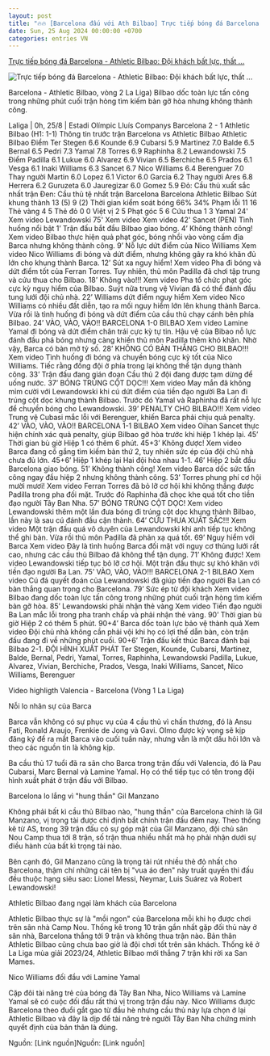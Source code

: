 ```yaml
---
layout: post
title: "🔥🔥 [Barcelona đấu với Ath Bilbao] Trực tiếp bóng đá Barcelona - Athletic Bilbao: Đội khách bất lực, thất ..."
date: Sun, 25 Aug 2024 00:00:00 +0700
categories: entries VN
---
```

[Trực tiếp bóng đá Barcelona - Athletic Bilbao: Đội khách bất lực, thất ...](https://www.24h.com.vn/bong-da/truc-tiep-bong-da-barcelona-atletic-bilbao-lamine-yamal-dai-chien-nico-williams-la-liga-c48a1596566.html)

![Trực tiếp bóng đá Barcelona - Athletic Bilbao: Đội khách bất lực, thất ...](https://cdn.24h.com.vn/upload/3-2024/images/2024-08-25/bilbao-1200-copy-1724519928-765-width1200height628-watermark.jpg)

Barcelona - Athletic Bilbao, vòng 2 La Liga) Bilbao dốc toàn lực tấn công trong những phút cuối trận hòng tìm kiếm bàn gỡ hòa nhưng không thành công.

Laliga | 0h, 25/8 | Estadi Olímpic Lluís Companys Barcelona 2 - 1 Athletic Bilbao (H1: 1-1) Thông tin trước trận Barcelona vs Athletic Bilbao Athletic Bilbao Điểm Ter Stegen 6.6 Kounde 6.9 Cubarsi 5.9 Martinez 7.0 Balde 6.5 Bernal 6.5 Pedri 7.3 Yamal 7.8 Torres 6.9 Raphinha 8.2 Lewandowski 7.5 Điểm Padilla 6.1 Lukue 6.0 Alvarez 6.9 Vivian 6.5 Berchiche 6.5 Prados 6.1 Vesga 6.1 Inaki Williams 6.3 Sancet 6.7 Nico Williams 6.4 Berenguer 7.0 Thay người Martin 6.0 Lopez 6.1 Victor 6.0 Garcia 6.2 Thay người Ares 6.8 Herrera 6.2 Guruzeta 6.0 Jauregizar 6.0 Gomez 5.9 Đỏ: Cầu thủ xuất sắc nhất trận Đen: Cầu thủ tệ nhất trận Barcelona Barcelona Athletic Bilbao Sút khung thành 13 (5) 9 (2) Thời gian kiểm soát bóng 66% 34% Phạm lỗi 11 16 Thẻ vàng 4 5 Thẻ đỏ 0 0 Việt vị 2 5 Phạt góc 5 6 Cứu thua 1 3 Yamal 24' Xem video Lewandowski 75' Xem video Xem video 42' Sancet (PEN) Tình huống nổi bật 1’ Trận đấu bắt đầu Bilbao giao bóng. 4’ Không thành công! Xem video Bilbao thực hiện quả phạt góc, bóng nhồi vào vòng cấm địa Barca nhưng không thành công. 9’ Nỗ lực dứt điểm của Nico Williams Xem video Nico Williams đi bóng và dứt điểm, nhưng không gây ra khó khăn đủ lớn cho khung thành Barca. 12’ Sút xa nguy hiểm! Xem video Pha đi bóng và dứt điểm tốt của Ferran Torres. Tuy nhiên, thủ môn Padilla đã chơi tập trung và cứu thua cho Bilbao. 18’ Không vào!!! Xem video Pha tổ chức phạt góc cực kỳ nguy hiểm của Bilbao. Suýt nữa trung vệ Vivian đã có thể đánh đầu tung lưới đội chủ nhà. 22’ Williams dứt điểm nguy hiểm Xem video Nico Williams có nhiều đất diễn, tạo ra mối nguy hiểm lớn lên khung thành Barca. Vừa rồi là tình huống đi bóng và dứt điểm của cầu thủ chạy cánh bên phía Bilbao. 24’ VÀO, VÀO, VÀO!! BARCELONA 1-0 BILBAO Xem video Lamine Yamal đi bóng và dứt điểm chân trái cực kỳ tự tin. Hậu vệ của Bibao nỗ lực đánh đầu phá bóng nhưng càng khiến thủ môn Padilla thêm khó khăn. Nhờ vậy, Barca có bàn mở tỷ số. 28’ KHÔNG CÓ BÀN THẮNG CHO BILBAO!!! Xem video Tình huống đi bóng và chuyền bóng cực kỳ tốt của Nico Williams. Tiếc rằng đồng đội ở phía trong lại không thể tận dụng thành công. 33’ Trận đấu đang gián đoạn Cầu thủ 2 đội đang được tạm dừng để uống nước. 37’ BÓNG TRÚNG CỘT DỌC!!! Xem video May mắn đã không mỉm cười với Lewandowski khi cú dứt điểm của tiền đạo người Ba Lan đi trúng cột dọc khung thành Bilbao. Trước đó Yamal và Raphinha đã rất nỗ lực để chuyền bóng cho Lewandowski. 39’ PENALTY CHO BILBAO!!! Xem video Trung vệ Cubasi mắc lỗi với Berenguer, khiến Barca phải chịu quả penalty. 42’ VÀO, VÀO, VÀO!! BARCELONA 1-1 BILBAO Xem video Oihan Sancet thực hiện chính xác quả penalty, giúp Bilbao gỡ hòa trước khi hiệp 1 khép lại. 45’ Thời gian bù giờ Hiệp 1 có thêm 6 phút. 45+3’ Không được! Xem video Barca đang cố gắng tìm kiếm bàn thứ 2, tuy nhiên sức ép của đội chủ nhà chưa đủ lớn. 45+6’ Hiệp 1 khép lại Hai đội hòa nhau 1-1. 46’ Hiệp 2 bắt đầu Barcelona giao bóng. 51’ Không thành công! Xem video Barca dốc sức tấn công ngay đầu hiệp 2 nhưng không thành công. 53’ Torres phung phí cơ hội mười mươi! Xem video Ferran Torres đã bỏ lỡ cơ hội khi không thắng được Padilla trong pha đối mặt. Trước đó Raphinha đã chọc khe quá tốt cho tiền đạo người Tây Ban Nha. 57’ BÓNG TRÚNG CỘT DỌC! Xem video Lewandowski thêm một lần đưa bóng đi trúng cột dọc khung thành Bilbao, lần này là sau cú đánh đầu cận thành. 64’ CỨU THUA XUẤT SẮC!!! Xem video Một trận đấu quá vô duyên của Lewandowski khi anh tiếp tục không thể ghi bàn. Vừa rồi thủ môn Padilla đã phản xạ quá tốt. 69’ Nguy hiểm với Barca Xem video Đây là tình huống Barca đối mặt với nguy cơ thủng lưới rất cao, nhưng các cầu thủ Bilbao đã không thể tận dụng. 71’ Không được! Xem video Lewandowski tiếp tục bỏ lỡ cơ hội. Một trận đấu thực sự khó khăn với tiền đạo người Ba Lan. 75’ VÀO, VÀO, VÀO!!! BARCELONA 2-1 BILBAO Xem video Cú đá quyết đoán của Lewandowski đã giúp tiền đạo người Ba Lan có bàn thắng quan trọng cho Barcelona. 79’ Sức ép từ đội khách Xem video Bilbao đang dốc toàn lực tấn công trong những phút cuối trận hòng tìm kiếm bàn gỡ hòa. 85’ Lewandowski phải nhận thẻ vàng Xem video Tiền đạo người Ba Lan mắc lỗi trong pha tranh chấp và phải nhận thẻ vàng. 90’ Thời gian bù giờ Hiệp 2 có thêm 5 phút. 90+4’ Barca dốc toàn lực bảo vệ thành quả Xem video Đội chủ nhà không cần phải vội khi họ có lợi thế dẫn bàn, còn trận đấu đang đi về những phút cuối. 90+6’ Trận đấu kết thúc Barca đánh bại Bilbao 2-1. ĐỘI HÌNH XUẤT PHÁT Ter Stegen, Kounde, Cubarsi, Martinez, Balde, Bernal, Pedri, Yamal, Torres, Raphinha, Lewandowski Padilla, Lukue, Alvarez, Vivian, Berchiche, Prados, Vesga, Inaki Williams, Sancet, Nico Williams, Berenguer

Video highligth Valencia - Barcelona (Vòng 1 La Liga)

Nỗi lo nhân sự của Barca

Barca vẫn không có sự phục vụ của 4 cầu thủ vì chấn thương, đó là Ansu Fati, Ronald Araujo, Frenkie de Jong và Gavi. Olmo được kỳ vọng sẽ kịp đăng ký để ra mắt Barca vào cuối tuần này, nhưng vẫn là một dấu hỏi lớn và theo các nguồn tin là không kịp.

Ba cầu thủ 17 tuổi đã ra sân cho Barca trong trận đấu với Valencia, đó là Pau Cubarsi, Marc Bernal và Lamine Yamal. Họ có thể tiếp tục có tên trong đội hình xuất phát ở trận đấu với Bilbao.

Barcelona lo lắng vì "hung thần" Gil Manzano

Không phải bất kì cầu thủ Bilbao nào, "hung thần" của Barcelona chính là Gil Manzano, vị trọng tài được chỉ định bắt chính trận đấu đêm nay. Theo thống kê từ AS, trong 39 trận đấu có sự góp mặt của Gil Manzano, đội chủ sân Nou Camp thua tới 8 trận, số trận thua nhiều nhất mà họ phải nhận dưới sự điều hành của bất kì trọng tài nào.

Bên cạnh đó, Gil Manzano cũng là trọng tài rút nhiều thẻ đỏ nhất cho Barcelona, thậm chí những cái tên bị "vua áo đen" này truất quyền thi đấu đều thuộc hạng siêu sao: Lionel Messi, Neymar, Luis Suárez và Robert Lewandowski!

Athletic Bilbao đang ngại làm khách của Barcelona

Athletic Bilbao thực sự là "mồi ngon" của Barcelona mỗi khi họ được chơi trên sân nhà Camp Nou. Thống kê trong 10 trận gần nhất gặp đối thủ này ở sân nhà, Barcelona thắng tới 9 trận và không thua trận nào. Bản thân Athletic Bilbao cũng chưa bao giờ là đội chơi tốt trên sân khách. Thống kê ở La Liga mùa giải 2023/24, Athletic Bilbao mới thắng 7 trận khi rời xa San Mames.

Nico Williams đối đầu với Lamine Yamal

Cặp đôi tài năng trẻ của bóng đá Tây Ban Nha, Nico Williams và Lamine Yamal sẽ có cuộc đối đầu rất thú vị trong trận đấu này. Nico Williams được Barcelona theo đuổi gắt gao từ đầu hè nhưng cầu thủ này lựa chọn ở lại Athletic Bilbao và đây là dịp để tài năng trẻ người Tây Ban Nha chứng minh quyết định của bản thân là đúng.

Nguồn: [Link nguồn]Nguồn: [Link nguồn]

